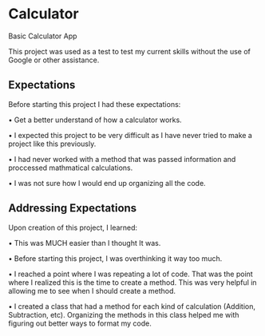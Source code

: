 # Calculator
Basic Calculator App

This project was used as a test to test my current skills without the use of Google or other assistance.

## Expectations
Before starting this project I had these expectations:

• Get a better understand of how a calculator works.

• I expected this project to be very difficult as I have never tried to make a project like this previously.

• I had never worked with a method that was passed information and proccessed mathmatical calculations.

• I was not sure how I would end up organizing all the code.

## Addressing Expectations

Upon creation of this project, I learned:

• This was MUCH easier than I thought It was.

• Before starting this project, I was overthinking it way too much.

• I reached a point where I was repeating a lot of code.  That was the point where I realized this is the time to create a method. This was very helpful in allowing me to see when I should create a method.  

• I created a class that had a method for each kind of calculation (Addition, Subtraction, etc). Organizing the methods in this class helped me with figuring out better ways to format my code.

